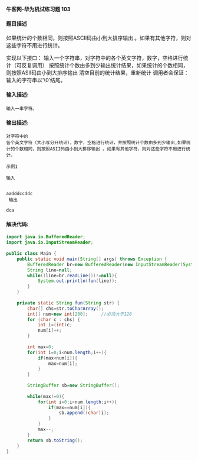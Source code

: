 #### 牛客网-华为机试练习题 103

#### 题目描述

如果统计的个数相同，则按照ASCII码由小到大排序输出 。如果有其他字符，则对这些字符不用进行统计。

实现以下接口：
输入一个字符串，对字符中的各个英文字符，数字，空格进行统计（可反复调用）
按照统计个数由多到少输出统计结果，如果统计的个数相同，则按照ASII码由小到大排序输出
清空目前的统计结果，重新统计
调用者会保证：
输入的字符串以‘\0’结尾。





#### 输入描述:

```
输入一串字符。
```

#### 输出描述:

```
对字符中的
各个英文字符（大小写分开统计），数字，空格进行统计，并按照统计个数由多到少输出,如果统计的个数相同，则按照ASII码由小到大排序输出 。如果有其他字符，则对这些字符不用进行统计。

示例1

输入


aadddccddc
 输出

dca
```

#### 解决代码:
```java
import java.io.BufferedReader;
import java.io.InputStreamReader;
   
public class Main {
    public static void main(String[] args) throws Exception {
        BufferedReader br=new BufferedReader(new InputStreamReader(System.in));
        String line=null;
        while((line=br.readLine())!=null){
            System.out.println(fun(line));
        }
    }
   
    private static String fun(String str) {
        char[] chs=str.toCharArray();
        int[] num=new int[200];     //必须大于128
        for (char c : chs) {
            int i=(int)c;
            num[i]++;
        }
           
        int max=0;
        for(int i=0;i<num.length;i++){
            if(max<num[i]){
                max=num[i];
            }
        }
           
        StringBuffer sb=new StringBuffer();
           
        while(max!=0){
            for(int i=0;i<num.length;i++){
                if(max==num[i]){
                    sb.append((char)i);
                }
            }
            max--;
        }
        return sb.toString();
    }
}

```